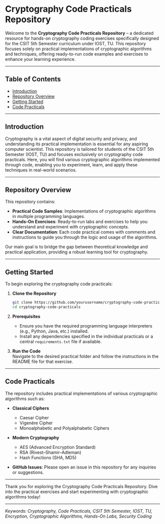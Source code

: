 # Cryptography Code Practicals Repository

Welcome to the **Cryptography Code Practicals Repository** – a dedicated resource for hands-on cryptography coding exercises specifically designed for the CSIT 5th Semester curriculum under IOST, TU. This repository focuses solely on practical implementations of cryptographic algorithms and techniques, offering ready-to-run code examples and exercises to enhance your learning experience.

---

## Table of Contents

- [Introduction](#introduction)
- [Repository Overview](#repository-overview)
- [Getting Started](#getting-started)
- [Code Practicals](#code-practicals)


---

## Introduction

Cryptography is a vital aspect of digital security and privacy, and understanding its practical implementation is essential for any aspiring computer scientist. This repository is tailored for students of the CSIT 5th Semester (IOST, TU) and focuses exclusively on cryptography code practicals. Here, you will find various cryptographic algorithms implemented through code, enabling you to experiment, learn, and apply these techniques in real-world scenarios.

---

## Repository Overview

This repository contains:

- **Practical Code Samples**: Implementations of cryptographic algorithms in multiple programming languages.
- **Hands-On Exercises**: Ready-to-run labs and exercises to help you understand and experiment with cryptographic concepts.
- **Clear Documentation**: Each code practical comes with comments and instructions to guide you through the logic and usage of the algorithms.

Our main goal is to bridge the gap between theoretical knowledge and practical application, providing a robust learning tool for cryptography.

---

## Getting Started

To begin exploring the cryptography code practicals:

1. **Clone the Repository**  
   ```bash
   git clone https://github.com/yourusername/cryptography-code-practicals.git
   cd cryptography-code-practicals
   ```

2. **Prerequisites**  
   - Ensure you have the required programming language interpreters (e.g., Python, Java, etc.) installed.
   - Install any dependencies specified in the individual practicals or a central `requirements.txt` file if available.

3. **Run the Code**  
   Navigate to the desired practical folder and follow the instructions in the README file for that exercise.

---

## Code Practicals

The repository includes practical implementations of various cryptographic algorithms such as:

- **Classical Ciphers**  
  - Caesar Cipher
  - Vigenère Cipher
  - Monoalphabetic and Polyalphabetic Ciphers

- **Modern Cryptography**  
  - AES (Advanced Encryption Standard)
  - RSA (Rivest–Shamir–Adleman)
  - Hash Functions (SHA, MD5)


- **GitHub Issues**: Please open an issue in this repository for any inquiries or suggestions.

---

Thank you for exploring the Cryptography Code Practicals Repository. Dive into the practical exercises and start experimenting with cryptographic algorithms today!

---

*Keywords: Cryptography, Code Practicals, CSIT 5th Semester, IOST, TU, Encryption, Cryptographic Algorithms, Hands-On Labs, Security Coding*
